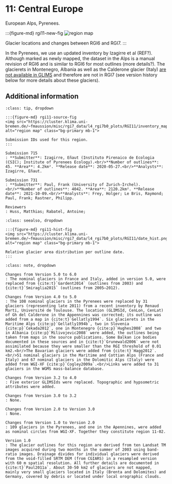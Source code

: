 # 11: Central Europe

European Alps, Pyrenees.

:::{figure-md} rgi11-new-fig
<img src="https://cluster.klima.uni-bremen.de/~fmaussion/misc/rgi7_data/l4_rgi7b0_plots/RGI11/isrgi6_map.jpeg" alt="region map" class="bg-primary mb-1">

Glacier locations and changes between RGI6 and RGI7.
:::

In the Pyrenees, we use an updated inventory by Izagirre et al (REF?). Although marked as newly mapped, the dataset in the Alps is a manual revision of RGI6 and is similar to RGI6 for most outlines (more details?). The glacierets in Montenegro, Albania as well as the Calderone glacier (Italy) [are not available in GLIMS](https://github.com/GLIMS-RGI/rgi7_scripts/issues/27) and therefore are not in RGI7 (see version history below for more details about these glaciers).

## Additional information 

```{admonition} Data sources and analysts
:class: tip, dropdown

:::{figure-md} rgi11-source-fig
<img src="https://cluster.klima.uni-bremen.de/~fmaussion/misc/rgi7_data/l4_rgi7b0_plots/RGI11/inventory_map.jpeg" alt="region map" class="bg-primary mb-1">

Submission IDs used for this region.
:::

Submission 715
: **Submitter**: Izagirre, Eñaut (Instituto Pirenaico de Ecologia (CSIC); Institute of Pyrenees Ecology).<br/>**Number of outlines**: 45. **Area**: 4.2km². **Release date**: 2020-05-27.<br/>**Analysts**: Izagirre, Eñaut.

Submission 731
: **Submitter**: Paul, Frank (University of Zurich-Irchel).<br/>**Number of outlines**: 4042. **Area**: 2120.2km². **Release date**: 2021-10-09.<br/>**Analysts**: Frey, Holger; Le Bris, Raymond; Paul, Frank; Rastner, Philipp.

Reviewers
: Huss, Matthias; Rabatel, Antoine;

```

```{admonition} Outlines date distribution
:class: seealso, dropdown

:::{figure-md} rgi11-hist-fig
<img src="https://cluster.klima.uni-bremen.de/~fmaussion/misc/rgi7_data/l4_rgi7b0_plots/RGI11/date_hist.png" alt="region map" class="bg-primary mb-1">

Relative glacier area distribution per outline date.
:::

```

```{admonition} Version history
:class: note, dropdown

Changes from Version 5.0 to 6.0
: The nominal glaciers in France and Italy, added in version 5.0, were replaced from {cite:t}`Gardent2014` (outlines from 2003) and {cite:t}`Smiraglia2015` (outlines from 2005–2012).

Changes from Version 4.0 to 5.0
: The 108 nominal glaciers in the Pyrenees were replaced by 31 glaciers (representing late 2011) from a recent inventory by Renaud Marti, Université de Toulouse. The location (GLIMSId, CenLon, CenLat) of Gh del Calderone in the Appennines was corrected; its outline was added from a map in {cite:t}`Gellatly1994`. Six glacierets in the Maritime Alps {cite:p}`Gellatly1994b`, two in Slovenia {cite:p}`Cekada2012`, one in Montenegro {cite:p}`Hughes2008` and two in Albania {cite:p}`Milivojevic2008` were added, the outlines being taken from maps in the source publications. Some Balkan ice bodies documented in these sources and in {cite:t}`Grunewald2006` were not assimilated because they were smaller than the RGI threshold of 0.01 km2.<br/>The Bavarian glaciers were added from {cite:t}`Hagg2012`.<br/>51 nominal glaciers in the Maritime and Cottian Alps (France and Italy) and 67 nominal glaciers in the Dolomitic Alps (Italy) were added from WGI-XF {cite:p}`Cogley2009a`.<br/>Links were added to 31 glaciers in the WGMS mass-balance database.

Changes from Version 3.2 to 4.0
: Five exterior GLIMSIds were replaced. Topographic and hypsometric attributes were added.

Changes from Version 3.0 to 3.2
: None.

Changes from Version 2.0 to Version 3.0
: None.

Changes from Version 1.0 to Version 2.0
: 109 glaciers in the Pyrenees, and one in the Apennines, were added as nominal circles from WGI-XF. Together they constitute region 11-02.

Version 1.0
: The glacier outlines for this region are derived from ten Landsat TM images acquired during two months in the summer of 2003 using band-ratio images. Drainage divides for individual glaciers were derived from the void-filled SRTM DEM (from CGIARS) in a resampled version with 60 m spatial resolution. All further details are documented in {cite:t}`Paul2011a`. About 30-50 km2 of glaciers are not mapped, mainly very small glaciers located in Italy (Brenta and Dolomites) and Germany, covered by debris or located under local orographic clouds.

```